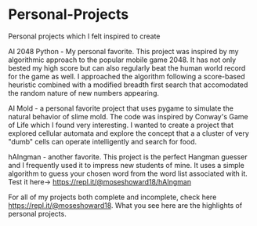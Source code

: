 # Personal-Projects
Personal projects which I felt inspired to create

AI 2048 Python - My personal favorite. This project was inspired by my algorithmic approach to the popular mobile game 2048. It has not only bested my high score but can also regularly beat the human world record for the game as well. I approached the algorithm following a score-based heuristic combined with a modified breadth first search that accomodated the random nature of new numbers appearing.

AI Mold - a personal favorite project that uses pygame to simulate the natural behavior of slime mold. The code was inspired by Conway's Game of Life which I found very interesting. I wanted to create a project that explored cellular automata and explore the concept that a  a cluster of very "dumb" cells can operate intelligently and search for food.

hAIngman - another favorite. This project is the perfect Hangman guesser and I frequently used it to impress new students of mine. It uses a simple algorithm to guess your chosen word from the word list associated with it. Test it here-> https://repl.it/@moseshoward18/hAIngman

For all of my projects both complete and incomplete, check here https://repl.it/@moseshoward18. What you see here are the highlights of personal projects.
